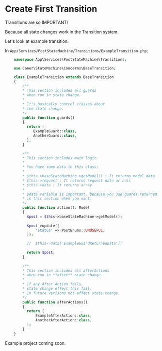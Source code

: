 # Create First Transition
Transitions are so IMPORTANT!

Because all state changes work in the Transition system.

Let's look at example transition.

In `App/Services/PostStateMachine/Transitions/ExampleTransition.php`;

```php
	namespace App\Services\PostStateMachine\Transitions;

	use Caner\StateMachine\Concerns\BaseTransition;

	class ExampleTransition extends BaseTransition  
	{
		/** 
		* This section includes all guards
		* when run in state change.
		*  
		* It's basically control classes about 
		* the state change.
		*/
		public function guards()  
		{  
		  return [  
			 ExampleGuard::class,
			 AnotherGuard::class,  
		  ];  
		}

		/**
		* This section includes main logic.
		*  
		* You have some data in this class;
		*  
		* $this->baseStateMachine->getModel() : It returns model data
		* $this->request : It returns request data or null
		* $this->data : It returns array
		*  
		* $data variable is important, because you use guards returned datas
		* in this section when you want.
		*/
		public function action(): Model  
		{  
		  $post = $this->baseStateMachine->getModel();  
		  
		  $post->update([  
			  'status' => PostEnums::UNUSEFUL,  
		  ]);  

		  //  $this->data['ExampleGuardReturnedData'];
		  
		  return $post;  
		}
		
		/** 
		* This section includes all afterActions
		* when run in **after** state change.
		* 
		* If any After Action fails,
		* state change effect this fail.
		* In future verisons not effect state change.
		*/
		public function afterActions()  
		{  
		  return [  
			  ExampleAfterAction::class,
			  AnotherAfterAction::class,
		  ];  
		}
	}
```

Example project coming soon.
